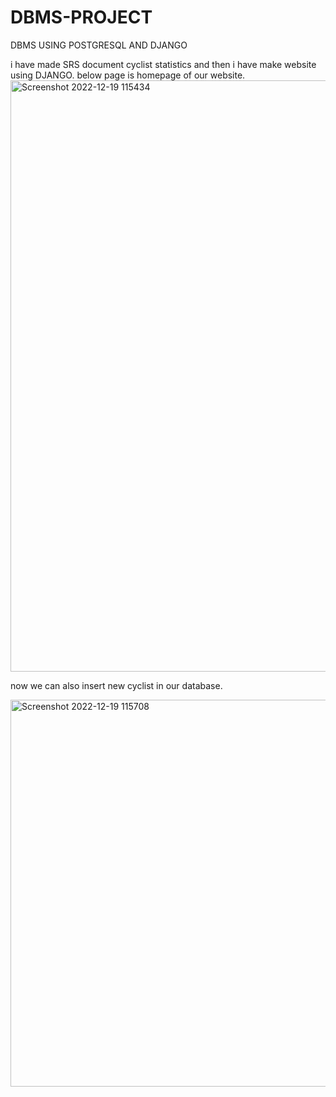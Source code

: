 # DBMS-PROJECT
DBMS USING POSTGRESQL AND DJANGO

i have made SRS document cyclist statistics and then i have make website using DJANGO. below page is homepage of our website.
<img width="946" alt="Screenshot 2022-12-19 115434" src="https://user-images.githubusercontent.com/107188205/208361537-137d1795-b9de-49aa-a897-d95cf2d03920.png">

now we can also insert new cyclist in our database.

<img width="619" alt="Screenshot 2022-12-19 115708" src="https://user-images.githubusercontent.com/107188205/208361955-ed81c984-f8dd-47bb-9098-26bbbbe9d0e5.png">


